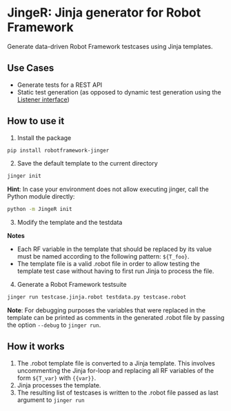 # JingeR: Jinja generator for Robot Framework

Generate data-driven Robot Framework testcases using Jinja templates.

## Use Cases

- Generate tests for a REST API 
- Static test generation (as opposed to dynamic test generation using the [Listener interface](https://robotframework.org/robotframework/latest/RobotFrameworkUserGuide.html#listener-interface))

## How to use it

1. Install the package

```bash
pip install robotframework-jinger
```

2. Save the default template to the current directory


```bash
jinger init
```

**Hint**: In case your environment does not allow executing jinger, call the Python module directly:

```bash
python -m JingeR init
```

3. Modify the template and the testdata

**Notes**

- Each RF variable in the template that should be replaced by its value must be named according to the following pattern: `${T_foo}`.
- The template file is a valid .robot file in order to allow testing the template test case without having to first run Jinja to process the file. 

4. Generate a Robot Framework testsuite

```bash
jinger run testcase.jinja.robot testdata.py testcase.robot
```

**Note**: For debugging purposes the variables that were replaced in the template can be printed as comments in the generated .robot file by passing the option `--debug` to `jinger run`.

## How it works

1. The .robot template file is converted to a Jinja template. This involves uncommenting the Jinja for-loop and replacing all RF variables of the form `${T_var}` with `{{var}}`.
2. Jinja processes the template.
3. The resulting list of testcases is written to the .robot file passed as last argument to `jinger run`
